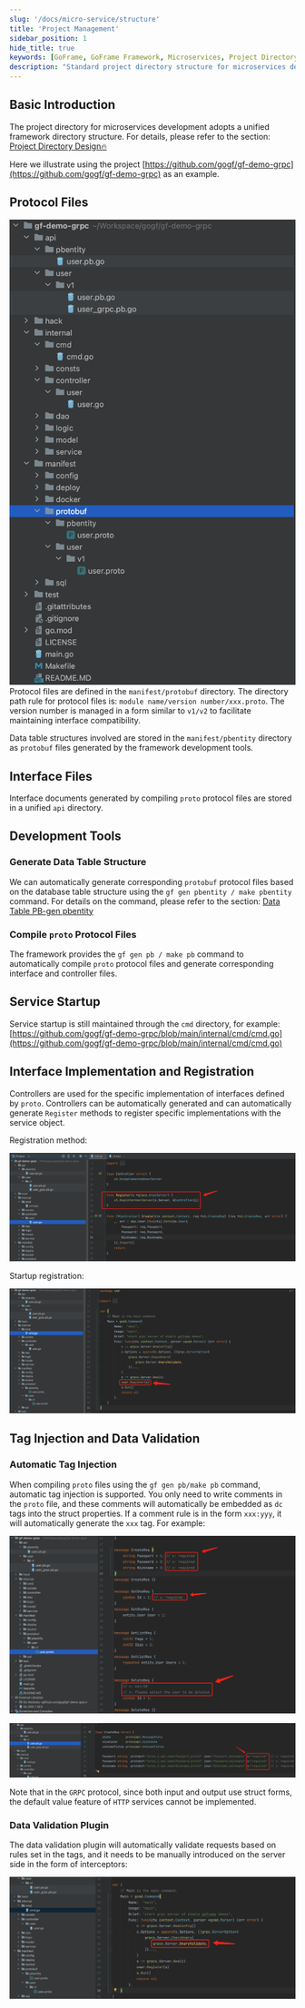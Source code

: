 ```yaml
---
slug: '/docs/micro-service/structure'
title: 'Project Management'
sidebar_position: 1
hide_title: true
keywords: [GoFrame, GoFrame Framework, Microservices, Project Directory, Protocol Files, Interface Files, Development Tools, Service Launch, Interface Implementation, Data Validation]
description: "Standard project directory structure for microservices development using the GoFrame framework, including management of protocol and interface files. It describes in detail how to use the GoFrame framework's development tools to generate protobuf files corresponding to database table structures, and how to compile protocol files to generate interfaces and controllers. Additionally, it explains the specific steps for service startup and interface implementation, and introduces methods for tag injection and data validation plugins."
---
```


## Basic Introduction

The project directory for microservices development adopts a unified framework directory structure. For details, please refer to the section: [Project Directory Design🔥](../框架设计/工程开发设计/工程目录设计.md)

Here we illustrate using the project [https://github.com/gogf/gf-demo-grpc](https://github.com/gogf/gf-demo-grpc) as an example.

## Protocol Files

![](/markdown/016fd519878bf775e744f9f2d1c46cb8.png) Protocol files are defined in the `manifest/protobuf` directory. The directory path rule for protocol files is: `module name/version number/xxx.proto`. The version number is managed in a form similar to `v1/v2` to facilitate maintaining interface compatibility.

Data table structures involved are stored in the `manifest/pbentity` directory as `protobuf` files generated by the framework development tools.

## Interface Files

Interface documents generated by compiling `proto` protocol files are stored in a unified `api` directory.

## Development Tools

### Generate Data Table Structure

We can automatically generate corresponding `protobuf` protocol files based on the database table structure using the `gf gen pbentity / make pbentity` command. For details on the command, please refer to the section: [Data Table PB-gen pbentity](../开发工具/代码生成-gen/数据表PB-gen%20pbentity.md)

### Compile `proto` Protocol Files

The framework provides the `gf gen pb / make pb` command to automatically compile `proto` protocol files and generate corresponding interface and controller files.

## Service Startup

Service startup is still maintained through the `cmd` directory, for example: [https://github.com/gogf/gf-demo-grpc/blob/main/internal/cmd/cmd.go](https://github.com/gogf/gf-demo-grpc/blob/main/internal/cmd/cmd.go)

## Interface Implementation and Registration

Controllers are used for the specific implementation of interfaces defined by `proto`. Controllers can be automatically generated and can automatically generate `Register` methods to register specific implementations with the service object.

Registration method:

![](/markdown/50e4eb739f08fcc6479bb32c9e9a6ade.png)

Startup registration:

![](/markdown/5cda3b08b1346f392c4b717b71fa2710.png)

## Tag Injection and Data Validation

### Automatic Tag Injection

When compiling `proto` files using the `gf gen pb/make pb` command, automatic tag injection is supported. You only need to write comments in the `proto` file, and these comments will automatically be embedded as `dc` tags into the struct properties. If a comment rule is in the form `xxx:yyy`, it will automatically generate the `xxx` tag. For example:

![](/markdown/96c4eaa4ff55045ac0d224539a903a2b.png)

![](/markdown/620e319d848d5b91b93d86c33862f19a.png)

Note that in the `GRPC` protocol, since both input and output use struct forms, the default value feature of `HTTP` services cannot be implemented.

### Data Validation Plugin

The data validation plugin will automatically validate requests based on rules set in the tags, and it needs to be manually introduced on the server side in the form of interceptors:

![](/markdown/a38675f4912ab10e2680814f0dae2e0f.png)